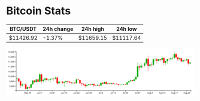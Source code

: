 # Bitcoin Stats

BTC/USDT|24h change|24h high|24h low|
|---|---|---|---|
|$11426.92|-1.37%|$11659.15|$11117.64|

<img src="./chart.svg">

